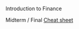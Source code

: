 Introduction to Finance

Midterm / Final [Cheat sheet](https://github.com/tdh424/CoputerscienceEconomics/blob/Introduction-to-Finance/Finance%20cheat%20sheet.pdf)

